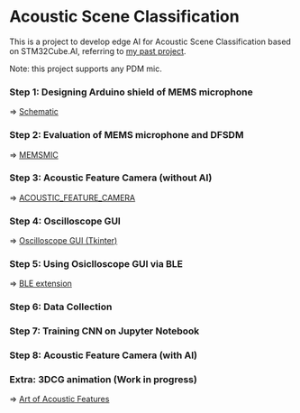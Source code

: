 # Acoustic Scene Classification

This is a project to develop edge AI for Acoustic Scene Classification based on STM32Cube.AI, referring to [my past project](https://github.com/araobp/acoustic-features).

Note: this project supports any PDM mic.

### Step 1: Designing Arduino shield of MEMS microphone

=> [Schematic](kicad/AcousticFeatureCamera)

### Step 2: Evaluation of MEMS microphone and DFSDM

=> [MEMSMIC](MEMSMIC.md)

### Step 3: Acoustic Feature Camera (without AI) 

=> [ACOUSTIC_FEATURE_CAMERA](ACOUSTIC_FEATURE_CAMERA.md)

### Step 4: Oscilloscope GUI

=> [Oscilloscope GUI (Tkinter)](python/OscilloscopeGUI)

### Step 5: Using Osiclloscope GUI via BLE

=> [BLE extension](python/BleExtension)

### Step 6: Data Collection

### Step 7: Training CNN on Jupyter Notebook

### Step 8: Acoustic Feature Camera (with AI)

### Extra: 3DCG animation (Work in progress)

=> [Art of Acoustic Features](blender/ART.md)
